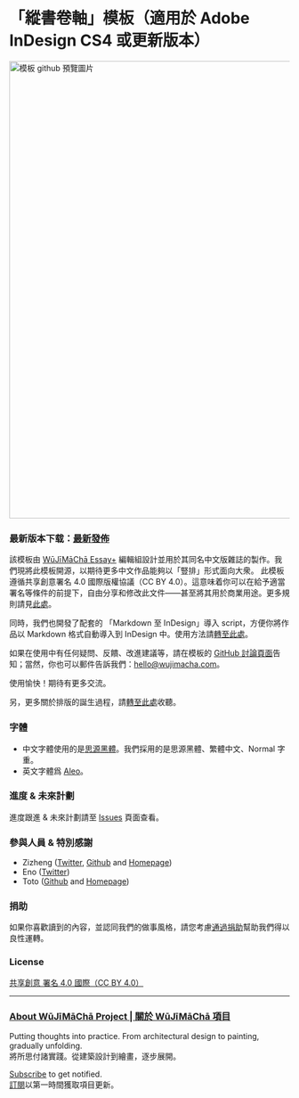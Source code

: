 # 「縱書卷軸」模板（適用於 Adobe InDesign CS4 或更新版本）

<img width="821" alt="模板 github 預覽圖片" src="https://user-images.githubusercontent.com/46472238/154458130-036b876e-6abe-497d-b96a-5d62e22fbc9e.png">


### 最新版本下载：[最新發佈](https://github.com/wujimacha/Traditional-Chinese-Vertical-Writing-Typesetting-Template/releases)

該模板由 [WūJīMāChā Essay+](https://www.wujimacha.com/essay-plus-tc) 編輯組設計並用於其同名中文版雜誌的製作。我們現將此模板開源，以期待更多中文作品能夠以「豎排」形式面向大衆。
此模板遵循共享創意署名 4.0 國際版權協議（CC BY 4.0）。這意味着你可以在給予適當署名等條件的前提下，自由分享和修改此文件——甚至將其用於商業用途。更多規則請見[此處](https://creativecommons.org/licenses/by/4.0/deed.zh_TW)。

同時，我們也開發了配套的 「Markdown 至 InDesign」導入 script，方便你將作品以 Markdown 格式自動導入到 InDesign 中。使用方法請[轉至此處](https://github.com/wujimacha/InDesign-Scripts)。

如果在使用中有任何疑問、反饋、改進建議等，請在模板的 [GitHub 討論頁面](https://github.com/wujimacha/Traditional-Chinese-Vertical-Writing-Typesetting-Template/discussions)告知；當然，你也可以郵件告訴我們：[hello@wujimacha.com](mailto:hello@wujimacha.com)。

使用愉快！期待有更多交流。

另，更多關於排版的誕生過程，請[轉至此處](https://www.wujimacha.com/pub/22e02)收聽。

### 字體
- 中文字體使用的是[思源黑體](https://github.com/adobe-fonts/source-han-serif/raw/release/download-guide-source-han.pdf)。我們採用的是思源黑體、繁體中文、Normal 字重。
- 英文字體爲 [Aleo](https://fonts.google.com/specimen/Aleo)。

### 進度 & 未來計劃

進度跟進 & 未來計劃請至 [Issues](https://github.com/wujimacha/Traditional-Chinese-Vertical-Writing-Typesetting-Template/issues) 頁面查看。

### 參與人員 & 特別感謝
- Zizheng ([Twitter](https://twitter.com/zizheng_w), [Github](https://github.com/zizhengw) and [Homepage](https://zizhengw.github.io/))
- Eno ([Twitter](https://twitter.com/enokoneko))
- Toto ([Github](https://github.com/toto-minai) and [Homepage](https://chunghwa.asia/))

### 捐助
如果你喜歡讀到的內容，並認同我們的做事風格，請您考慮[通過捐助](https://opencollective.com/wujimacha)幫助我們得以良性運轉。

### License
[共享創意 署名 4.0 國際（CC BY 4.0）](https://creativecommons.org/licenses/by/4.0/deed.zh_TW)

---

### [About WūJīMāChā Project | 關於 WūJīMāChā 項目](https://www.wujimacha.com/project)

Putting thoughts into practice. From architectural design to painting, gradually unfolding. 
<br>將所思付諸實踐。從建築設計到繪畫，逐步展開。

[Subscribe](https://www.wujimacha.com/pub/how-to-subscribe) to get notified. 
<br>[訂閱](https://www.wujimacha.com/pub/how-to-subscribe)以第一時間獲取項目更新。

